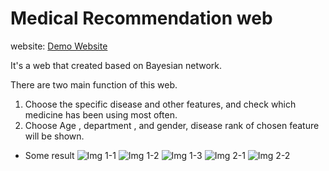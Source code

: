 # Medical Recommendation web

website: [Demo Website](https://dmc.nycu.deu.tw/drg/)

It's a web that created based on Bayesian network.

There are two main function of this web.

1. Choose the specific disease and other features, and check which medicine has been using most often.
2. Choose Age , department , and gender, disease rank of chosen feature will be shown.

- Some result 
![Img 1-1](https://i.imgur.com/iEFBuuS.png)
![Img 1-2](https://i.imgur.com/wJxzlPO.png)
![Img 1-3](https://i.imgur.com/4joiwi7.png)
![Img 2-1](https://i.imgur.com/f26jCi5.png)
![Img 2-2](https://i.imgur.com/iCxqZ5D.png)
